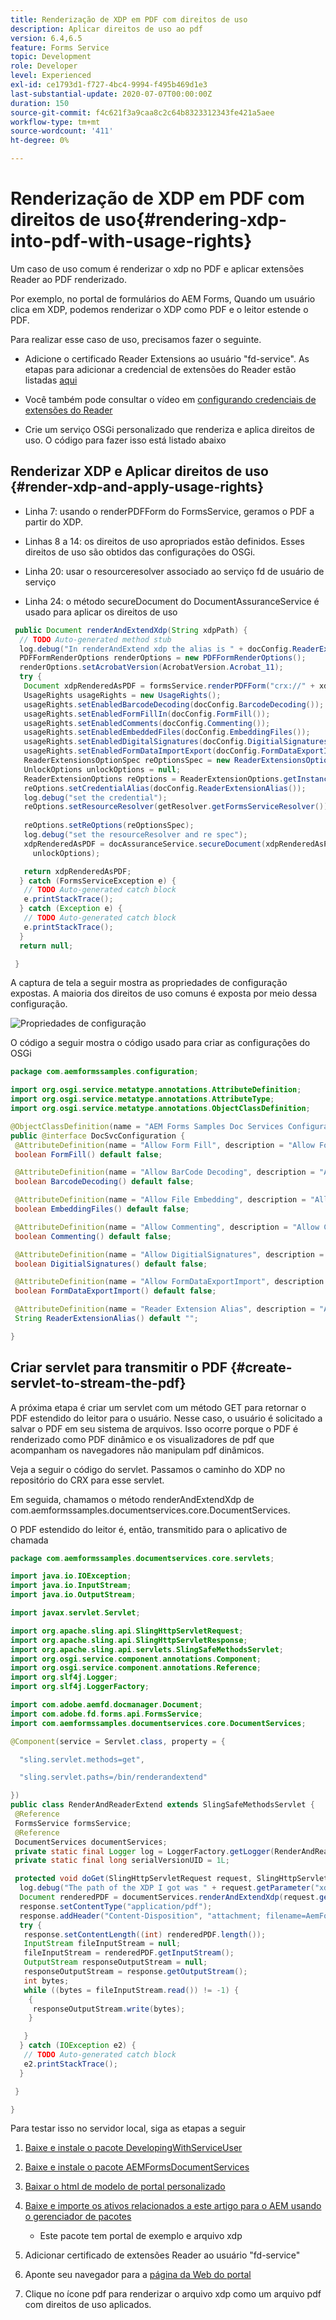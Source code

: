```yaml
---
title: Renderização de XDP em PDF com direitos de uso
description: Aplicar direitos de uso ao pdf
version: 6.4,6.5
feature: Forms Service
topic: Development
role: Developer
level: Experienced
exl-id: ce1793d1-f727-4bc4-9994-f495b469d1e3
last-substantial-update: 2020-07-07T00:00:00Z
duration: 150
source-git-commit: f4c621f3a9caa8c2c64b8323312343fe421a5aee
workflow-type: tm+mt
source-wordcount: '411'
ht-degree: 0%

---
```


# Renderização de XDP em PDF com direitos de uso{#rendering-xdp-into-pdf-with-usage-rights}

Um caso de uso comum é renderizar o xdp no PDF e aplicar extensões Reader ao PDF renderizado.

Por exemplo, no portal de formulários do AEM Forms, Quando um usuário clica em XDP, podemos renderizar o XDP como PDF e o leitor estende o PDF.


Para realizar esse caso de uso, precisamos fazer o seguinte.

* Adicione o certificado Reader Extensions ao usuário &quot;fd-service&quot;. As etapas para adicionar a credencial de extensões do Reader estão listadas [aqui](https://experienceleague.adobe.com/docs/experience-manager-65/forms/install-aem-forms/osgi-installation/install-configure-document-services.html?lang=en)


* Você também pode consultar o vídeo em [configurando credenciais de extensões do Reader](https://experienceleague.adobe.com/docs/experience-manager-learn/forms/document-services/configuring-reader-extension-osgi.html)


* Crie um serviço OSGi personalizado que renderiza e aplica direitos de uso. O código para fazer isso está listado abaixo

## Renderizar XDP e Aplicar direitos de uso {#render-xdp-and-apply-usage-rights}

* Linha 7: usando o renderPDFForm do FormsService, geramos o PDF a partir do XDP.

* Linhas 8 a 14: os direitos de uso apropriados estão definidos. Esses direitos de uso são obtidos das configurações do OSGi.

* Linha 20: usar o resourceresolver associado ao serviço fd de usuário de serviço

* Linha 24: o método secureDocument do DocumentAssuranceService é usado para aplicar os direitos de uso

```java
 public Document renderAndExtendXdp(String xdpPath) {
  // TODO Auto-generated method stub
  log.debug("In renderAndExtend xdp the alias is " + docConfig.ReaderExtensionAlias());
  PDFFormRenderOptions renderOptions = new PDFFormRenderOptions();
  renderOptions.setAcrobatVersion(AcrobatVersion.Acrobat_11);
  try {
   Document xdpRenderedAsPDF = formsService.renderPDFForm("crx://" + xdpPath, null, renderOptions);
   UsageRights usageRights = new UsageRights();
   usageRights.setEnabledBarcodeDecoding(docConfig.BarcodeDecoding());
   usageRights.setEnabledFormFillIn(docConfig.FormFill());
   usageRights.setEnabledComments(docConfig.Commenting());
   usageRights.setEnabledEmbeddedFiles(docConfig.EmbeddingFiles());
   usageRights.setEnabledDigitalSignatures(docConfig.DigitialSignatures());
   usageRights.setEnabledFormDataImportExport(docConfig.FormDataExportImport());
   ReaderExtensionsOptionSpec reOptionsSpec = new ReaderExtensionsOptionSpec(usageRights, "Sample ARES");
   UnlockOptions unlockOptions = null;
   ReaderExtensionOptions reOptions = ReaderExtensionOptions.getInstance();
   reOptions.setCredentialAlias(docConfig.ReaderExtensionAlias());
   log.debug("set the credential");
   reOptions.setResourceResolver(getResolver.getFormsServiceResolver());
   
   reOptions.setReOptions(reOptionsSpec);
   log.debug("set the resourceResolver and re spec");
   xdpRenderedAsPDF = docAssuranceService.secureDocument(xdpRenderedAsPDF, null, null, reOptions,
     unlockOptions);

   return xdpRenderedAsPDF;
  } catch (FormsServiceException e) {
   // TODO Auto-generated catch block
   e.printStackTrace();
  } catch (Exception e) {
   // TODO Auto-generated catch block
   e.printStackTrace();
  }
  return null;

 }
```

A captura de tela a seguir mostra as propriedades de configuração expostas. A maioria dos direitos de uso comuns é exposta por meio dessa configuração.

![Propriedades de configuração](assets/configurationproperties.gif)

O código a seguir mostra o código usado para criar as configurações do OSGi

```java
package com.aemformssamples.configuration;

import org.osgi.service.metatype.annotations.AttributeDefinition;
import org.osgi.service.metatype.annotations.AttributeType;
import org.osgi.service.metatype.annotations.ObjectClassDefinition;

@ObjectClassDefinition(name = "AEM Forms Samples Doc Services Configuration", description = "AEM Forms Samples Doc Services Configuration")
public @interface DocSvcConfiguration {
 @AttributeDefinition(name = "Allow Form Fill", description = "Allow Form Fill", type = AttributeType.BOOLEAN)
 boolean FormFill() default false;

 @AttributeDefinition(name = "Allow BarCode Decoding", description = "Allow BarCode Decoding", type = AttributeType.BOOLEAN)
 boolean BarcodeDecoding() default false;

 @AttributeDefinition(name = "Allow File Embedding", description = "Allow File Embedding", type = AttributeType.BOOLEAN)
 boolean EmbeddingFiles() default false;

 @AttributeDefinition(name = "Allow Commenting", description = "Allow Commenting", type = AttributeType.BOOLEAN)
 boolean Commenting() default false;

 @AttributeDefinition(name = "Allow DigitialSignatures", description = "Allow File DigitialSignatures", type = AttributeType.BOOLEAN)
 boolean DigitialSignatures() default false;

 @AttributeDefinition(name = "Allow FormDataExportImport", description = "Allow FormDataExportImport", type = AttributeType.BOOLEAN)
 boolean FormDataExportImport() default false;

 @AttributeDefinition(name = "Reader Extension Alias", description = "Alias of your Reader Extension")
 String ReaderExtensionAlias() default "";

}
```

## Criar servlet para transmitir o PDF {#create-servlet-to-stream-the-pdf}

A próxima etapa é criar um servlet com um método GET para retornar o PDF estendido do leitor para o usuário. Nesse caso, o usuário é solicitado a salvar o PDF em seu sistema de arquivos. Isso ocorre porque o PDF é renderizado como PDF dinâmico e os visualizadores de pdf que acompanham os navegadores não manipulam pdf dinâmicos.

Veja a seguir o código do servlet. Passamos o caminho do XDP no repositório do CRX para esse servlet.

Em seguida, chamamos o método renderAndExtendXdp de com.aemformssamples.documentservices.core.DocumentServices.

O PDF estendido do leitor é, então, transmitido para o aplicativo de chamada

```java
package com.aemformssamples.documentservices.core.servlets;

import java.io.IOException;
import java.io.InputStream;
import java.io.OutputStream;

import javax.servlet.Servlet;

import org.apache.sling.api.SlingHttpServletRequest;
import org.apache.sling.api.SlingHttpServletResponse;
import org.apache.sling.api.servlets.SlingSafeMethodsServlet;
import org.osgi.service.component.annotations.Component;
import org.osgi.service.component.annotations.Reference;
import org.slf4j.Logger;
import org.slf4j.LoggerFactory;

import com.adobe.aemfd.docmanager.Document;
import com.adobe.fd.forms.api.FormsService;
import com.aemformssamples.documentservices.core.DocumentServices;

@Component(service = Servlet.class, property = {

  "sling.servlet.methods=get",

  "sling.servlet.paths=/bin/renderandextend"

})
public class RenderAndReaderExtend extends SlingSafeMethodsServlet {
 @Reference
 FormsService formsService;
 @Reference
 DocumentServices documentServices;
 private static final Logger log = LoggerFactory.getLogger(RenderAndReaderExtend.class);
 private static final long serialVersionUID = 1L;

 protected void doGet(SlingHttpServletRequest request, SlingHttpServletResponse response) {
  log.debug("The path of the XDP I got was " + request.getParameter("xdpPath"));
  Document renderedPDF = documentServices.renderAndExtendXdp(request.getParameter("xdpPath"));
  response.setContentType("application/pdf");
  response.addHeader("Content-Disposition", "attachment; filename=AemFormsRocks.pdf");
  try {
   response.setContentLength((int) renderedPDF.length());
   InputStream fileInputStream = null;
   fileInputStream = renderedPDF.getInputStream();
   OutputStream responseOutputStream = null;
   responseOutputStream = response.getOutputStream();
   int bytes;
   while ((bytes = fileInputStream.read()) != -1) {
    {
     responseOutputStream.write(bytes);
    }

   }
  } catch (IOException e2) {
   // TODO Auto-generated catch block
   e2.printStackTrace();
  }

 }

}
```

Para testar isso no servidor local, siga as etapas a seguir
1. [Baixe e instale o pacote DevelopingWithServiceUser](/help/forms/assets/common-osgi-bundles/DevelopingWithServiceUser.jar)
1. [Baixe e instale o pacote AEMFormsDocumentServices](/help/forms/assets/common-osgi-bundles/AEMFormsDocumentServices.core-1.0-SNAPSHOT.jar)

1. [Baixar o html de modelo de portal personalizado](assets/render-and-extend-template.zip)
1. [Baixe e importe os ativos relacionados a este artigo para o AEM usando o gerenciador de pacotes](assets/renderandextendxdp.zip)
   * Este pacote tem portal de exemplo e arquivo xdp
1. Adicionar certificado de extensões Reader ao usuário &quot;fd-service&quot;
1. Aponte seu navegador para a [página da Web do portal](http://localhost:4502/content/AemForms/ReaderExtensionsXdp.html)
1. Clique no ícone pdf para renderizar o arquivo xdp como um arquivo pdf com direitos de uso aplicados.
